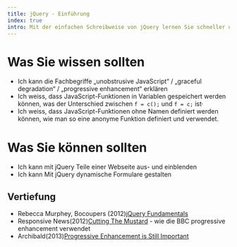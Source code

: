 ```yaml
--- 
title: jQuery - Einführung
index: true
intro: Mit der einfachen Schreibweise von jQuery lernen Sie schneller und einfacher JavaScript-Programm zu erstellen.
---
```



# Was Sie wissen sollten
* Ich kann die Fachbegriffe „unobstrusive JavaScript“ / „graceful degradation“ / „progressive enhancement“ erklären
* Ich weiss, dass JavaScript-Funktionen in Variablen gespeichert werden können, was der Unterschied zwischen `f = c();` und `f = c;` ist· 
* Ich weiss, dass JavaScript-Funktionen ohne Namen definiert werden können, wie man so eine anonyme Funktion definiert und verwendet.

# Was Sie können sollten
* Ich kann mit jQuery Teile einer Webseite aus- und einblenden
* Ich kann Mit jQuery dynamische Formulare gestalten


## Vertiefung

* Rebecca Murphey, Bocoupers (2012)[jQuery Fundamentals](http://jqfundamentals.com/) 
* Responsive News(2012)[Cutting The Mustard](http://responsivenews.co.uk/post/18948466399/cutting-the-mustard) - wie die BBC progressive enhancement verwendet
* Archibald(2013)[Progressive Enhancement is Still Important](http://jakearchibald.com/2013/progressive-enhancement-still-important/)
